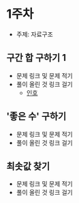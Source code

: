# 1주차

- 주제: 자료구조

## 구간 합 구하기 1	

- 문제 링크 및 문제 적기
- 풀이 올린 것 링크 걸기
  - [인호](../../풀이/인호/1주차/OOO.md)

## '좋은 수' 구하기	

- 문제 링크 및 문제 적기
- 풀이 올린 것 링크 걸기

## 최솟값 찾기

- 문제 링크 및 문제 적기
- 풀이 올린 것 링크 걸기
